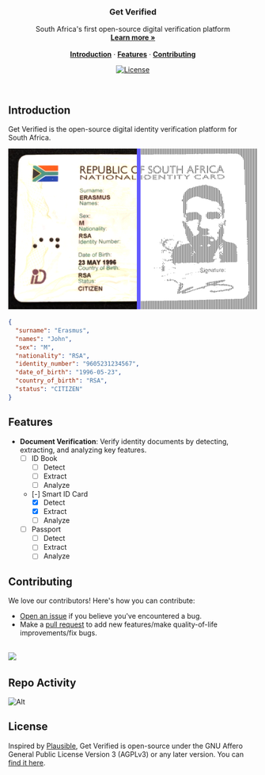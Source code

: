 <h3 align="center">Get Verified</h3>

<p align="center">
    South Africa's first open-source digital verification platform
    <br />
    <a href="https://getverified.co.za"><strong>Learn more »</strong></a>
    <br />
    <br />
    <a href="#introduction"><strong>Introduction</strong></a> ·
    <a href="#features"><strong>Features</strong></a> ·
    <a href="#contributing"><strong>Contributing</strong></a>
</p>

<p align="center">
  <a href="https://github.com/getverifiedhq/get-verified/blob/main/LICENSE.md">
    <img src="https://img.shields.io/github/license/getverifiedhq/get-verified?label=license&logo=github&color=f80&logoColor=fff" alt="License" />
  </a>
</p>

<br/>

## Introduction

Get Verified is the open-source digital identity verification platform for South Africa.

![](images/result.png)

```json
{
  "surname": "Erasmus",
  "names": "John",
  "sex": "M",
  "nationality": "RSA",
  "identity_number": "9605231234567",
  "date_of_birth": "1996-05-23",
  "country_of_birth": "RSA",
  "status": "CITIZEN"
}
```

## Features

- **Document Verification**: Verify identity documents by detecting, extracting, and analyzing key features.
  - [ ] ID Book
    - [ ] Detect
    - [ ] Extract
    - [ ] Analyze 
  - [-] Smart ID Card
    - [x] Detect
    - [x] Extract
    - [ ] Analyze 
  - [ ] Passport
    - [ ] Detect
    - [ ] Extract
    - [ ] Analyze 

## Contributing

We love our contributors! Here's how you can contribute:

- [Open an issue](https://github.com/getverifiedhq/get-verified/issues) if you believe you've encountered a bug.
- Make a [pull request](https://github.com/getverifiedhq/get-verified/pull) to add new features/make quality-of-life improvements/fix bugs.

<br />

<a href="https://github.com/getverifiedhq/get-verified/graphs/contributors">
  <img src="https://contrib.rocks/image?repo=getverifiedhq/get-verified&v=1" />
</a>

## Repo Activity

![Alt](https://repobeats.axiom.co/api/embed/616bc192c7db2f2af8549094bc3a801da418e8a8.svg "Repobeats analytics image")

## License

Inspired by [Plausible](https://plausible.io/), Get Verified is open-source under the GNU Affero General Public License Version 3 (AGPLv3) or any later version. You can [find it here](https://github.com/getverifiedhq/get-verified/blob/main/LICENSE.md).
